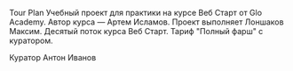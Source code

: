 Tour Plan Учебный проект для практики на курсе Веб Старт от Glo Academy. Автор курса — Артем
Исламов. Проект выполняет Лоншаков Максим. Десятый поток курса Веб Старт. Тариф "Полный фарш" с
куратором.

Куратор Антон Иванов
